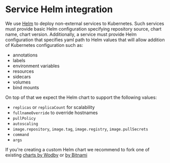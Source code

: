 # Service Helm integration

We use [Helm](https://helm.sh/) to deploy non-external services to Kubernetes. Such services must provide basic Helm configuration specifying repository source, chart name, chart version. Additionally, a service must provide Helm configuration that specifies yaml path to Helm values that will allow addition of Kubernetes configuration such as:

- annotations
- labels
- environment variables
- resources
- sidecars
- volumes
- bind mounts

On top of that we expect the Helm chart to support the following values:

- `replicas` or `replicaCount` for scalability
- `fullnameOverride` to override hostnames
- `pullPolicy`
- `autoscaling`
- `image.repository`, `image.tag`, `image.registry`, `image.pullSecrets`
- `command`
- `args`

If you're creating a custom Helm chart we recommend to fork one of existing [charts by Wodby](https://github.com/wodby/charts) or [by Bitnami](https://github.com/bitnami/charts)
